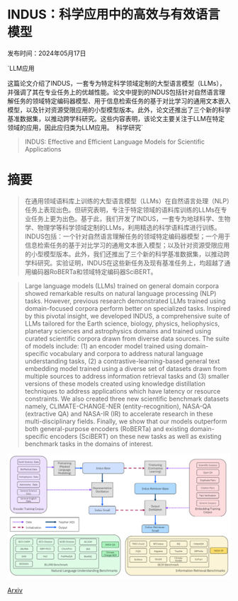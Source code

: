 # INDUS：科学应用中的高效与有效语言模型

发布时间：2024年05月17日

`LLM应用

这篇论文介绍了INDUS，一套专为特定科学领域定制的大型语言模型（LLMs），并强调了其在专业任务上的优越性能。论文中提到的INDUS包括针对自然语言理解任务的领域特定编码器模型、用于信息检索任务的基于对比学习的通用文本嵌入模型，以及针对资源受限应用的小型模型版本。此外，论文还推出了三个新的科学基准数据集，以推动跨学科研究。这些内容表明，该论文主要关注于LLM在特定领域的应用，因此应归类为LLM应用。` `科学研究`

> INDUS: Effective and Efficient Language Models for Scientific Applications

# 摘要

> 在通用领域语料库上训练的大型语言模型（LLMs）在自然语言处理（NLP）任务上表现出色。但研究表明，专注于特定领域的语料库训练的LLMs在专业任务上更为出色。基于此，我们开发了INDUS，一套专为地球科学、生物学、物理学等科学领域定制的LLMs，利用精选的科学语料库进行训练。INDUS包括：一个针对自然语言理解任务的领域特定编码器模型；一个用于信息检索任务的基于对比学习的通用文本嵌入模型；以及针对资源受限应用的小型模型版本。此外，我们还推出了三个新的科学基准数据集，以推动跨学科研究。实验证明，INDUS在这些新任务及现有基准任务上，均超越了通用编码器RoBERTa和领域特定编码器SciBERT。

> Large language models (LLMs) trained on general domain corpora showed remarkable results on natural language processing (NLP) tasks. However, previous research demonstrated LLMs trained using domain-focused corpora perform better on specialized tasks. Inspired by this pivotal insight, we developed INDUS, a comprehensive suite of LLMs tailored for the Earth science, biology, physics, heliophysics, planetary sciences and astrophysics domains and trained using curated scientific corpora drawn from diverse data sources. The suite of models include: (1) an encoder model trained using domain-specific vocabulary and corpora to address natural language understanding tasks, (2) a contrastive-learning-based general text embedding model trained using a diverse set of datasets drawn from multiple sources to address information retrieval tasks and (3) smaller versions of these models created using knowledge distillation techniques to address applications which have latency or resource constraints. We also created three new scientific benchmark datasets namely, CLIMATE-CHANGE-NER (entity-recognition), NASA-QA (extractive QA) and NASA-IR (IR) to accelerate research in these multi-disciplinary fields. Finally, we show that our models outperform both general-purpose encoders (RoBERTa) and existing domain-specific encoders (SciBERT) on these new tasks as well as existing benchmark tasks in the domains of interest.

![INDUS：科学应用中的高效与有效语言模型](../../../paper_images/2405.10725/x1.png)

[Arxiv](https://arxiv.org/abs/2405.10725)